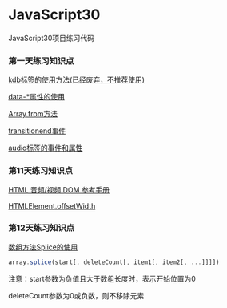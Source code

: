 # JavaScript30
JavaScript30项目练习代码

### 第一天练习知识点

[kdb标签的使用方法(已经废弃，不推荐使用)](https://www.runoob.com/tags/tag-kbd.html)

[data-*属性的使用](https://www.runoob.com/tags/att-global-data.html)

[Array.from方法](https://developer.mozilla.org/zh-CN/docs/Web/JavaScript/Reference/Global_Objects/Array/from)

[transitionend事件](https://developer.mozilla.org/zh-CN/docs/Web/API/HTMLElement/transitionend_event)

[audio标签的事件和属性](https://developer.mozilla.org/zh-CN/docs/Web/HTML/Element/audio)



### 第11天练习知识点

[HTML 音频/视频 DOM 参考手册](https://www.runoob.com/tags/ref-av-dom.html)

[HTMLElement.offsetWidth](https://developer.mozilla.org/zh-CN/docs/Web/API/HTMLElement/offsetWidth)



### 第12天练习知识点

[数组方法Splice的使用](https://developer.mozilla.org/zh-CN/docs/Web/JavaScript/Reference/Global_Objects/Array/splice)

```javascript
array.splice(start[, deleteCount[, item1[, item2[, ...]]]])
```

注意：start参数为负值且大于数组长度时，表示开始位置为0

deleteCount参数为0或负数，则不移除元素